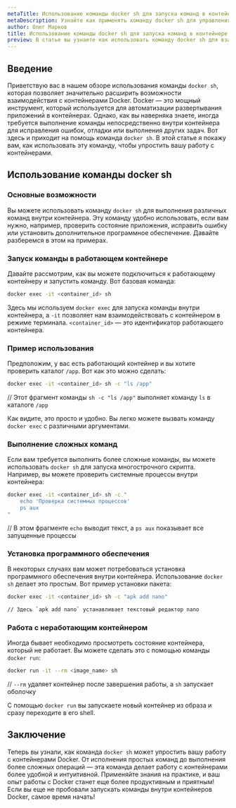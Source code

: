 ```yaml
---
metaTitle: Использование команды docker sh для запуска команд в контейнере Docker
metaDescription: Узнайте как применять команду docker sh для управления контейнерами Docker запускайте и отлаживайте процессы внутри контейнеров с помощью простых примеров
author: Олег Марков
title: Использование команды docker sh для запуска команд в контейнере Docker
preview: В статье вы узнаете как использовать команду docker sh для взаимодействия с контейнерами - от запуска простых команд до мониторинга процессов
---
```


## Введение

Приветствую вас в нашем обзоре использования команды `docker sh`, которая позволяет значительно расширить возможности взаимодействия с контейнерами Docker. Docker — это мощный инструмент, который используется для автоматизации развертывания приложений в контейнерах. Однако, как вы наверняка знаете, иногда требуется выполнение команды непосредственно внутри контейнера для исправления ошибок, отладки или выполнения других задач. Вот здесь и приходит на помощь команда `docker sh`. В этой статье я покажу вам, как использовать эту команду, чтобы упростить вашу работу с контейнерами.

## Использование команды docker sh

### Основные возможности

Вы можете использовать команду `docker sh` для выполнения различных команд внутри контейнера. Эту команду удобно использовать, если вам нужно, например, проверить состояние приложения, исправить ошибку или установить дополнительное программное обеспечение. Давайте разберемся в этом на примерах.

### Запуск команды в работающем контейнере

Давайте рассмотрим, как вы можете подключиться к работающему контейнеру и запустить команду. Вот базовая команда:

```bash
docker exec -it <container_id> sh
```

Здесь мы используем `docker exec` для запуска команды внутри контейнера, а `-it` позволяет нам взаимодействовать с контейнером в режиме терминала. `<container_id>` — это идентификатор работающего контейнера.

### Пример использования

Предположим, у вас есть работающий контейнер и вы хотите проверить каталог `/app`. Вот как это можно сделать:

```bash
docker exec -it <container_id> sh -c "ls /app"
```

// Этот фрагмент команды `sh -c "ls /app"` выполняет команду `ls` в каталоге `/app`

Как видите, это просто и удобно. Вы легко можете вызвать команду `docker exec` с различными аргументами.

### Выполнение сложных команд

Если вам требуется выполнить более сложные команды, вы можете использовать `docker sh` для запуска многострочного скрипта. Например, вы можете проверить системные процессы внутри контейнера:

```bash
docker exec -it <container_id> sh -c "
    echo 'Проверка системных процессов'
    ps aux
"
```

// В этом фрагменте `echo` выводит текст, а `ps aux` показывает все запущенные процессы

### Установка программного обеспечения

В некоторых случаях вам может потребоваться установка программного обеспечения внутри контейнера. Использование `docker sh` делает это простым. Вот пример установки пакета:

```bash
docker exec -it <container_id> sh -c "apk add nano"

// Здесь `apk add nano` устанавливает текстовый редактор nano

```

### Работа с неработающим контейнером

Иногда бывает необходимо просмотреть состояние контейнера, который не работает. Вы можете сделать это с помощью команды `docker run`:

```bash
docker run -it --rm <image_name> sh
```

// `--rm` удаляет контейнер после завершения работы, а `sh` запускает оболочку

С помощью `docker run` вы запускаете новый контейнер из образа и сразу переходите в его shell.

## Заключение

Теперь вы узнали, как команда `docker sh` может упростить вашу работу с контейнерами Docker. От исполнения простых команд до выполнения более сложных операций — эта команда делает работу с контейнерами более удобной и интуитивной. Применяйте знания на практике, и ваш опыт работы с Docker станет еще более продуктивным и приятным! Если вы еще не пробовали запускать команды внутри контейнеров Docker, самое время начать!